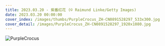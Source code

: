```yaml
---
title: 2023.03.20 - 紫番红花 (© Raimund Linke/Getty Images)
date: 2023.03.20 00:00:00
cover_index: /images/thumbs/PurpleCrocus_ZH-CN0891528297_533x300.jpg
cover_detail: /images/PurpleCrocus_ZH-CN0891528297_1920x1080.jpg
---
```


![PurpleCrocus](/images/PurpleCrocus_ZH-CN0891528297_1920x1080.jpg)
